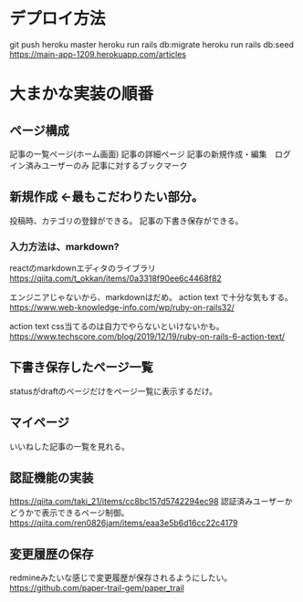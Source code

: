 # デプロイ方法
git push heroku master
heroku run rails db:migrate
heroku run rails db:seed
https://main-app-1209.herokuapp.com/articles

# 大まかな実装の順番
## ページ構成
記事の一覧ページ(ホーム画面)
記事の詳細ページ
記事の新規作成・編集　ログイン済みユーザーのみ
記事に対するブックマーク

## 新規作成 ←最もこだわりたい部分。
投稿時、カテゴリの登録ができる。
記事の下書き保存ができる。
### 入力方法は、markdown?
reactのmarkdownエディタのライブラリ
https://qiita.com/t_okkan/items/0a3318f90ee6c4468f82

エンジニアじゃないから、markdownはだめ。
action text で十分な気もする。
https://www.web-knowledge-info.com/wp/ruby-on-rails32/

action text css当てるのは自力でやらないといけないかも。
https://www.techscore.com/blog/2019/12/19/ruby-on-rails-6-action-text/


## 下書き保存したページ一覧
statusがdraftのページだけをページ一覧に表示するだけ。

## マイページ
いいねした記事の一覧を見れる。

## 認証機能の実装
https://qiita.com/taki_21/items/cc8bc157d5742294ec98
認証済みユーザーかどうかで表示できるページ制御。
https://qiita.com/ren0826jam/items/eaa3e5b6d16cc22c4179

## 変更履歴の保存
redmineみたいな感じで変更履歴が保存されるようにしたい。
https://github.com/paper-trail-gem/paper_trail
